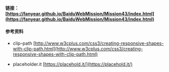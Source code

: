 #### 链接：[https://fanyear.github.io/BaiduWebMission/Mission43/index.html](https://fanyear.github.io/BaiduWebMission/Mission43/index.html)

#### 参考资料

- clip-path [http://www.w3cplus.com/css3/creating-responsive-shapes-with-clip-path.html](http://www.w3cplus.com/css3/creating-responsive-shapes-with-clip-path.html)

- placeholder.it [https://placehold.it/](https://placehold.it/)

